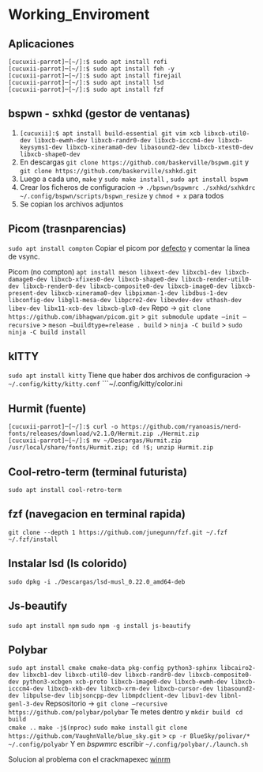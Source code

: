 # Working_Enviroment

## Aplicaciones

```console
[cucuxii-parrot]─[~/]:$ sudo apt install rofi
[cucuxii-parrot]─[~/]:$ sudo apt install feh -y 
[cucuxii-parrot]─[~/]:$ sudo apt install firejail
[cucuxii-parrot]─[~/]:$ sudo apt install lsd 
[cucuxii-parrot]─[~/]:$ sudo apt install fzf

```

## bspwn - sxhkd (gestor de ventanas)

1. ```[cucuxii]:$ apt install build-essential git vim xcb libxcb-util0-dev libxcb-ewmh-dev libxcb-randr0-dev libxcb-icccm4-dev libxcb-keysyms1-dev libxcb-xinerama0-dev libasound2-dev libxcb-xtest0-dev libxcb-shape0-dev```
2. En descargas ```git clone https://github.com/baskerville/bspwm.git``` y ```git clone https://github.com/baskerville/sxhkd.git```
3. Luego a cada uno, ```make``` y ```sudo make install```  , ```sudo apt install bspwm ```
4. Crear los ficheros de configuracion -> ```./bpswn/bspwmrc ./sxhkd/sxhkdrc  ~/.config/bspwn/scripts/bspwn_resize``` y ```chmod + x``` para todos
5. Se copian los archivos adjuntos

## Picom (trasnparencias)
 ```sudo apt install compton```
 Copiar el picom por [defecto](https://github.com/yshui/picom/blob/next/picom.sample.conf) y comentar la linea de vsync.

Picom (no compton)
```apt install meson libxext-dev libxcb1-dev libxcb-damage0-dev libxcb-xfixes0-dev libxcb-shape0-dev libxcb-render-util0-dev libxcb-render0-dev libxcb-composite0-dev libxcb-image0-dev libxcb-present-dev libxcb-xinerama0-dev libpixman-1-dev libdbus-1-dev libconfig-dev libgl1-mesa-dev libpcre2-dev libevdev-dev uthash-dev libev-dev libx11-xcb-dev libxcb-glx0-dev``` 
Repo -> ```git clone https://github.com/ibhagwan/picom.git``` > ```git submodule update –init –recursive``` > ```meson –buildtype=release . build``` > ```ninja -C build``` > ```sudo ninja -C build install```

## kITTY

```sudo apt install kitty```
Tiene que haber dos archivos de configuracion -> ```~/.config/kitty/kitty.conf``` ```~/.config/kitty/color.ini

## Hurmit (fuente)

```console
[cucuxii-parrot]─[~/]:$ curl -o https://github.com/ryanoasis/nerd-fonts/releases/download/v2.1.0/Hermit.zip ./Hermit.zip
[cucuxii-parrot]─[~/]:$ mv ~/Descargas/Hurmit.zip /usr/local/share/fonts/Hurmit.zip; cd !$; unzip Hurmit.zip
```
## Cool-retro-term (terminal futurista)
```sudo apt install cool-retro-term```

## fzf (navegacion en terminal rapida)
```git clone --depth 1 https://github.com/junegunn/fzf.git ~/.fzf  ~/.fzf/install```

## Instalar lsd (ls colorido)
```sudo dpkg -i ./Descargas/lsd-musl_0.22.0_amd64-deb```

## Js-beautify
```sudo apt install npm```   ```sudo npm -g install js-beautify```

## Polybar
```sudo apt install cmake cmake-data pkg-config python3-sphinx libcairo2-dev libxcb1-dev libxcb-util0-dev libxcb-randr0-dev libxcb-composite0-dev python3-xcbgen xcb-proto libxcb-image0-dev libxcb-ewmh-dev libxcb-icccm4-dev libxcb-xkb-dev libxcb-xrm-dev libxcb-cursor-dev libasound2-dev libpulse-dev libjsoncpp-dev libmpdclient-dev libuv1-dev libnl-genl-3-dev``` 
Repsositorio -> ```git clone –recursive https://github.com/polybar/polybar``` Te metes dentro y ```mkdir build```  ``` cd build```  
```cmake ..```  ```make -j$(nproc)``` ```sudo make install```
```git clone https://github.com/VaughnValle/blue_sky.git``` > ```cp -r BlueSky/polivar/* ~/.config/polyabr``` 
Y en *bspwmrc* escribir ```~/.config/polybar/./launch.sh```

Solucion al problema con el crackmapexec [winrm](https://bytemeta.vip/repo/byt3bl33d3r/CrackMapExec/issues/600) 


